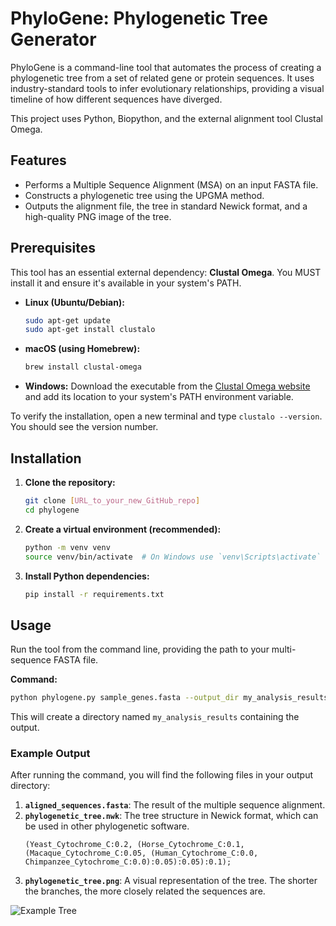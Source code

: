 # PhyloGene: Phylogenetic Tree Generator

PhyloGene is a command-line tool that automates the process of creating a phylogenetic tree from a set of related gene or protein sequences. It uses industry-standard tools to infer evolutionary relationships, providing a visual timeline of how different sequences have diverged.

This project uses Python, Biopython, and the external alignment tool Clustal Omega.

## Features

-   Performs a Multiple Sequence Alignment (MSA) on an input FASTA file.
-   Constructs a phylogenetic tree using the UPGMA method.
-   Outputs the alignment file, the tree in standard Newick format, and a high-quality PNG image of the tree.

## Prerequisites

This tool has an essential external dependency: **Clustal Omega**. You MUST install it and ensure it's available in your system's PATH.

-   **Linux (Ubuntu/Debian):**
    ```bash
    sudo apt-get update
    sudo apt-get install clustalo
    ```
-   **macOS (using Homebrew):**
    ```bash
    brew install clustal-omega
    ```
-   **Windows:** Download the executable from the [Clustal Omega website](http://www.clustal.org/omega/) and add its location to your system's PATH environment variable.

To verify the installation, open a new terminal and type `clustalo --version`. You should see the version number.

## Installation

1.  **Clone the repository:**
    ```bash
    git clone [URL_to_your_new_GitHub_repo]
    cd phylogene
    ```

2.  **Create a virtual environment (recommended):**
    ```bash
    python -m venv venv
    source venv/bin/activate  # On Windows use `venv\Scripts\activate`
    ```

3.  **Install Python dependencies:**
    ```bash
    pip install -r requirements.txt
    ```

## Usage

Run the tool from the command line, providing the path to your multi-sequence FASTA file.

**Command:**
```bash
python phylogene.py sample_genes.fasta --output_dir my_analysis_results
```

This will create a directory named `my_analysis_results` containing the output.

### Example Output

After running the command, you will find the following files in your output directory:

1.  **`aligned_sequences.fasta`**: The result of the multiple sequence alignment.
2.  **`phylogenetic_tree.nwk`**: The tree structure in Newick format, which can be used in other phylogenetic software.
    ```
    (Yeast_Cytochrome_C:0.2, (Horse_Cytochrome_C:0.1, (Macaque_Cytochrome_C:0.05, (Human_Cytochrome_C:0.0, Chimpanzee_Cytochrome_C:0.0):0.05):0.05):0.1);
    ```
3.  **`phylogenetic_tree.png`**: A visual representation of the tree. The shorter the branches, the more closely related the sequences are.

![Example Tree](https://i.imgur.com/a5zNcBm.png)
